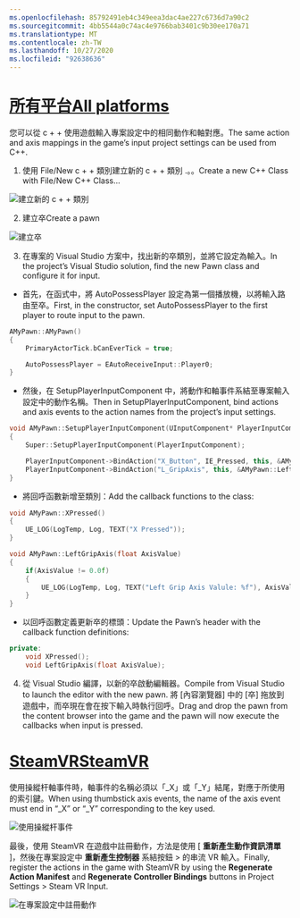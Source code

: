 ```yaml
---
ms.openlocfilehash: 85792491eb4c349eea3dac4ae227c6736d7a90c2
ms.sourcegitcommit: 4bb5544a0c74ac4e9766bab3401c9b30ee170a71
ms.translationtype: MT
ms.contentlocale: zh-TW
ms.lasthandoff: 10/27/2020
ms.locfileid: "92638636"
---
```

# <a name="all-platforms"></a>[<span data-ttu-id="f8cd1-101">所有平台</span><span class="sxs-lookup"><span data-stu-id="f8cd1-101">All platforms</span></span>](#tab/all)

<span data-ttu-id="f8cd1-102">您可以從 c + + 使用遊戲輸入專案設定中的相同動作和軸對應。</span><span class="sxs-lookup"><span data-stu-id="f8cd1-102">The same action and axis mappings in the game’s input project settings can be used from C++.</span></span>

1. <span data-ttu-id="f8cd1-103">使用 File/New c + + 類別建立新的 c + + 類別 .。。</span><span class="sxs-lookup"><span data-stu-id="f8cd1-103">Create a new C++ Class with File/New C++ Class...</span></span>

![建立新的 c + + 類別](../images/reverb-g2-img-11.png)

2. <span data-ttu-id="f8cd1-105">建立卒</span><span class="sxs-lookup"><span data-stu-id="f8cd1-105">Create a pawn</span></span>

![建立卒](../images/reverb-g2-img-12.png)

3. <span data-ttu-id="f8cd1-107">在專案的 Visual Studio 方案中，找出新的卒類別，並將它設定為輸入。</span><span class="sxs-lookup"><span data-stu-id="f8cd1-107">In the project’s Visual Studio solution, find the new Pawn class and configure it for input.</span></span>
* <span data-ttu-id="f8cd1-108">首先，在函式中，將 AutoPossessPlayer 設定為第一個播放機，以將輸入路由至卒。</span><span class="sxs-lookup"><span data-stu-id="f8cd1-108">First, in the constructor, set AutoPossessPlayer to the first player to route input to the pawn.</span></span>

```cpp
AMyPawn::AMyPawn()
{
    PrimaryActorTick.bCanEverTick = true;

    AutoPossessPlayer = EAutoReceiveInput::Player0;
}
```

* <span data-ttu-id="f8cd1-109">然後，在 SetupPlayerInputComponent 中，將動作和軸事件系結至專案輸入設定中的動作名稱。</span><span class="sxs-lookup"><span data-stu-id="f8cd1-109">Then in SetupPlayerInputComponent, bind actions and axis events to the action names from the project’s input settings.</span></span>

```cpp
void AMyPawn::SetupPlayerInputComponent(UInputComponent* PlayerInputComponent)
{
    Super::SetupPlayerInputComponent(PlayerInputComponent);

    PlayerInputComponent->BindAction("X_Button", IE_Pressed, this, &AMyPawn::XPressed);
    PlayerInputComponent->BindAction("L_GripAxis", this, &AMyPawn::LeftGripAxis);
}
```

* <span data-ttu-id="f8cd1-110">將回呼函數新增至類別：</span><span class="sxs-lookup"><span data-stu-id="f8cd1-110">Add the callback functions to the class:</span></span>

```cpp
void AMyPawn::XPressed()
{
    UE_LOG(LogTemp, Log, TEXT("X Pressed"));
}

void AMyPawn::LeftGripAxis(float AxisValue)
{
    if(AxisValue != 0.0f) 
    {
        UE_LOG(LogTemp, Log, TEXT("Left Grip Axis Valule: %f"), AxisValue);
    }
}
```

* <span data-ttu-id="f8cd1-111">以回呼函數定義更新卒的標頭：</span><span class="sxs-lookup"><span data-stu-id="f8cd1-111">Update the Pawn’s header with the callback function definitions:</span></span>

```cpp
private:
    void XPressed();
    void LeftGripAxis(float AxisValue);
```

4. <span data-ttu-id="f8cd1-112">從 Visual Studio 編譯，以新的卒啟動編輯器。</span><span class="sxs-lookup"><span data-stu-id="f8cd1-112">Compile from Visual Studio to launch the editor with the new pawn.</span></span> <span data-ttu-id="f8cd1-113">將 [內容瀏覽器] 中的 [卒] 拖放到遊戲中，而卒現在會在按下輸入時執行回呼。</span><span class="sxs-lookup"><span data-stu-id="f8cd1-113">Drag and drop the pawn from the content browser into the game and the pawn will now execute the callbacks when input is pressed.</span></span>

# <a name="steamvr"></a>[<span data-ttu-id="f8cd1-114">SteamVR</span><span class="sxs-lookup"><span data-stu-id="f8cd1-114">SteamVR</span></span>](#tab/steamvr)

<span data-ttu-id="f8cd1-115">使用操縱杆軸事件時，軸事件的名稱必須以「_X」或「_Y」結尾，對應于所使用的索引鍵。</span><span class="sxs-lookup"><span data-stu-id="f8cd1-115">When using thumbstick axis events, the name of the axis event must end in “_X” or “_Y” corresponding to the key used.</span></span>

![使用操縱杆事件](../images/reverb-g2-img-09.png)

<span data-ttu-id="f8cd1-117">最後，使用 SteamVR 在遊戲中註冊動作，方法是使用 [ **重新產生動作資訊清單** ]，然後在專案設定中 **重新產生控制器** 系結按鈕 > 的串流 VR 輸入。</span><span class="sxs-lookup"><span data-stu-id="f8cd1-117">Finally, register the actions in the game with SteamVR by using the **Regenerate Action Manifest** and **Regenerate Controller Bindings** buttons in Project Settings > Steam VR Input.</span></span>

![在專案設定中註冊動作](../images/reverb-g2-img-10.png)

